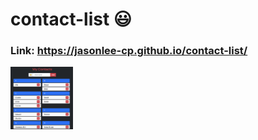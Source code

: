 # contact-list :smiley:
### Link: https://jasonlee-cp.github.io/contact-list/

<img src="img/1.png" style="width:100px; height:100px;"/>

